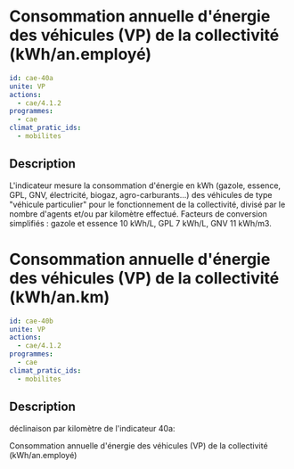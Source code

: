 # Consommation annuelle d'énergie des véhicules (VP) de la collectivité (kWh/an.employé)
```yaml
id: cae-40a
unite: VP
actions:
  - cae/4.1.2
programmes:
  - cae
climat_pratic_ids:
  - mobilites
```
## Description
L'indicateur mesure la consommation d'énergie en kWh (gazole, essence, GPL, GNV, électricité, biogaz, agro-carburants...) des véhicules de type "véhicule particulier" pour le fonctionnement de la collectivité, divisé par le nombre d'agents et/ou par kilomètre effectué. Facteurs de conversion simplifiés : gazole et essence 10 kWh/L, GPL 7 kWh/L, GNV 11 kWh/m3.




# Consommation annuelle d'énergie des véhicules (VP) de la collectivité (kWh/an.km)
```yaml
id: cae-40b
unite: VP
actions:
  - cae/4.1.2
programmes:
  - cae
climat_pratic_ids:
  - mobilites
```
## Description
déclinaison par kilomètre de l'indicateur 40a:

Consommation annuelle d'énergie des véhicules (VP) de la collectivité (kWh/an.employé)




